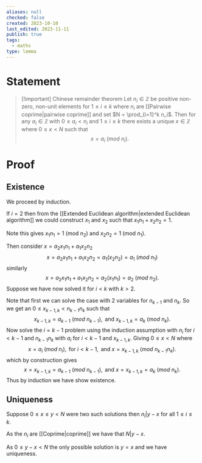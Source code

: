 ```yaml
---
aliases: null
checked: false
created: 2023-10-10
last_edited: 2023-11-11
publish: true
tags:
  - maths
type: lemma
---
```

# Statement

>[!important] Chinese remainder theorem
>Let $n_i \in \mathbb{Z}$ be positive non-zero, non-unit elements for $1 \leq i \leq k$ where $n_i$ are [[Pairwise coprime|pairwise coprime]] and set $N = \prod_{i=1}^k n_i$. Then for any $a_i \in \mathbb{Z}$ with $0 \leq a_i < n_i$ and $1 \leq i \leq k$ there exists a unique $x \in \mathbb{Z}$ where $0 \leq x < N$ such that
>$$x = a_i \ (mod \ n_i).$$
>

# Proof

## Existence

We proceed by induction.

If $i = 2$ then from the [[Extended Euclidean algorithm|extended Euclidean algorithm]] we could construct $x_1$ and $x_2$ such that $x_1 n_1 + x_2 n_2 = 1$.

Note this gives $x_1n_1 = 1$ (mod $n_2)$ and $x_2n_2 = 1$ (mod $n_1$).

Then consider $x = a_2 x_1 n_1 + a_1 x_2 n_2$
$$x = a_2 x_1 n_1 + a_1 x_2 n_2 = a_1 \left ( x_2 n_2 \right ) = a_1 \ (mod \ n_1)$$
similarly
$$x = a_2 x_1 n_1 + a_1 x_2 n_2 = a_2 \left ( x_1 n_1 \right ) = a_2 \ (mod \ n_2).$$
Suppose we have now solved it for $i < k$ with $k > 2$.

Note that first we can solve the case with 2 variables for $n_{k-1}$ and $n_k$. So we get an $0 \leq x_{k-1,k} < n_{k-1}n_k$ such that
$$ x_{k-1,k} = a_{k-1} \ (mod \ n_{k-1}), \mbox{ and } x_{k-1,k} = a_k \ (mod \ n_k).$$
Now solve the $i = k-1$ problem using the induction assumption with $n_i$ for $i < k-1$ and $n_{k-1}n_k$ with $a_i$ for $i < k-1$ and $x_{k-1,k}$. Giving $0 \leq x < N$ where
$$ x = a_{i} \ (mod \ n_{i}), \mbox{ for } i < k-1, \mbox{ and } x = x_{k-1,k} \ (mod \ n_{k-1}n_k).$$
which by construction gives
$$ x = x_{k-1,k} = a_{k-1} \ (mod \ n_{k-1}), \mbox{ and } x = x_{k-1,k} = a_k \ (mod \ n_k).$$
Thus by induction we have show existence.

## Uniqueness

Suppose $0 \leq x \leq y < N$ were two such solutions then $n_i \vert y - x$ for all $1 \leq i \leq k$.

As the $n_i$ are [[Coprime|coprime]] we have that $N \vert y-x$.

As $0 \leq y-x < N$ the only possible solution is $y = x$ and we have uniqueness.
